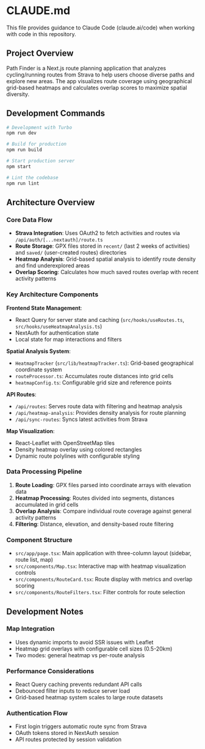 # CLAUDE.md

This file provides guidance to Claude Code (claude.ai/code) when working with code in this repository.

## Project Overview

Path Finder is a Next.js route planning application that analyzes cycling/running routes from Strava to help users choose diverse paths and explore new areas. The app visualizes route coverage using geographical grid-based heatmaps and calculates overlap scores to maximize spatial diversity.

## Development Commands

```bash
# Development with Turbo
npm run dev

# Build for production  
npm run build

# Start production server
npm start

# Lint the codebase
npm run lint
```

## Architecture Overview

### Core Data Flow
- **Strava Integration**: Uses OAuth2 to fetch activities and routes via `/api/auth/[...nextauth]/route.ts`
- **Route Storage**: GPX files stored in `recent/` (last 2 weeks of activities) and `saved/` (user-created routes) directories
- **Heatmap Analysis**: Grid-based spatial analysis to identify route density and find underexplored areas
- **Overlap Scoring**: Calculates how much saved routes overlap with recent activity patterns

### Key Architecture Components

**Frontend State Management**: 
- React Query for server state and caching (`src/hooks/useRoutes.ts`, `src/hooks/useHeatmapAnalysis.ts`)
- NextAuth for authentication state
- Local state for map interactions and filters

**Spatial Analysis System**:
- `HeatmapTracker` (`src/lib/heatmapTracker.ts`): Grid-based geographical coordinate system
- `routeProcessor.ts`: Accumulates route distances into grid cells
- `heatmapConfig.ts`: Configurable grid size and reference points

**API Routes**:
- `/api/routes`: Serves route data with filtering and heatmap analysis
- `/api/heatmap-analysis`: Provides density analysis for route planning
- `/api/sync-routes`: Syncs latest activities from Strava

**Map Visualization**:
- React-Leaflet with OpenStreetMap tiles
- Density heatmap overlay using colored rectangles
- Dynamic route polylines with configurable styling

### Data Processing Pipeline

1. **Route Loading**: GPX files parsed into coordinate arrays with elevation data
2. **Heatmap Processing**: Routes divided into segments, distances accumulated in grid cells
3. **Overlap Analysis**: Compare individual route coverage against general activity patterns
4. **Filtering**: Distance, elevation, and density-based route filtering

### Component Structure

- `src/app/page.tsx`: Main application with three-column layout (sidebar, route list, map)
- `src/components/Map.tsx`: Interactive map with heatmap visualization controls
- `src/components/RouteCard.tsx`: Route display with metrics and overlap scoring
- `src/components/RouteFilters.tsx`: Filter controls for route selection

## Development Notes

### Map Integration
- Uses dynamic imports to avoid SSR issues with Leaflet
- Heatmap grid overlays with configurable cell sizes (0.5-20km)
- Two modes: general heatmap vs per-route analysis

### Performance Considerations
- React Query caching prevents redundant API calls
- Debounced filter inputs to reduce server load
- Grid-based heatmap system scales to large route datasets

### Authentication Flow
- First login triggers automatic route sync from Strava
- OAuth tokens stored in NextAuth session
- API routes protected by session validation